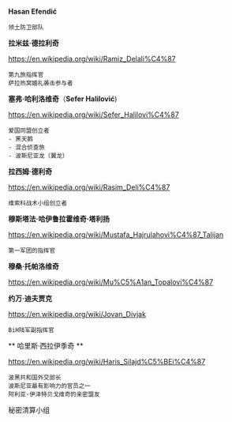 **Hasan Efendić**

```
领土防卫部队
```

**拉米兹·德拉利奇**

https://en.wikipedia.org/wiki/Ramiz_Delali%C4%87

```
第九旅指挥官
萨拉热窝婚礼袭击参与者
```

**塞弗·哈利洛维奇**（**Sefer Halilović**)

https://en.wikipedia.org/wiki/Sefer_Halilovi%C4%87

```
爱国同盟创立者
- 黑天鹅
- 混合侦查旅
- 波斯尼亚龙（翼龙）
```

**拉西姆·德利奇**

https://en.wikipedia.org/wiki/Rasim_Deli%C4%87

```
维索科战术小组创立者
```

**穆斯塔法·哈伊鲁拉霍维奇·塔利扬**

https://en.wikipedia.org/wiki/Mustafa_Hajrulahovi%C4%87_Talijan

```
第一军团的指挥官
```

**穆桑·托帕洛维奇**

https://en.wikipedia.org/wiki/Mu%C5%A1an_Topalovi%C4%87

**约万·迪夫贾克**

https://en.wikipedia.org/wiki/Jovan_Divjak

``` 
BiH陆军副指挥官
```

** 哈里斯·西拉伊季奇 **

https://en.wikipedia.org/wiki/Haris_Silajd%C5%BEi%C4%87

```
波黑共和国外交部长
波斯尼亚最有影响力的官员之一
阿利亚·伊泽特贝戈维奇的亲密盟友
```





秘密清算小组
